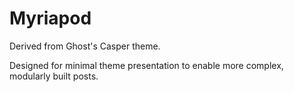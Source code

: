 # Myriapod

Derived from Ghost's Casper theme.

Designed for minimal theme presentation to enable more complex, modularly built posts.
